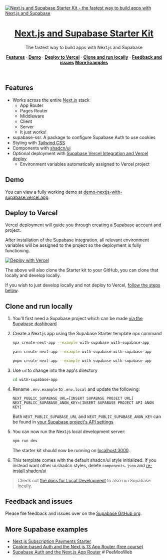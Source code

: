 <a href="https://demo-nextjs-with-supabase.vercel.app/">
  <img alt="Next.js and Supabase Starter Kit - the fastest way to build apps with Next.js and Supabase" src="https://demo-nextjs-with-supabase.vercel.app/opengraph-image.png">
  <h1 align="center">Next.js and Supabase Starter Kit</h1>
</a>

<p align="center">
 The fastest way to build apps with Next.js and Supabase
</p>

<p align="center">
  <a href="#features"><strong>Features</strong></a> ·
  <a href="#demo"><strong>Demo</strong></a> ·
  <a href="#deploy-to-vercel"><strong>Deploy to Vercel</strong></a> ·
  <a href="#clone-and-run-locally"><strong>Clone and run locally</strong></a> ·
  <a href="#feedback-and-issues"><strong>Feedback and issues</strong></a>
  <a href="#more-supabase-examples"><strong>More Examples</strong></a>
</p>
<br/>

## Features

- Works across the entire [Next.js](https://nextjs.org) stack
  - App Router
  - Pages Router
  - Middleware
  - Client
  - Server
  - It just works!
- supabase-ssr. A package to configure Supabase Auth to use cookies
- Styling with [Tailwind CSS](https://tailwindcss.com)
- Components with [shadcn/ui](https://ui.shadcn.com/)
- Optional deployment with [Supabase Vercel Integration and Vercel deploy](#deploy-your-own)
  - Environment variables automatically assigned to Vercel project

## Demo

You can view a fully working demo at [demo-nextjs-with-supabase.vercel.app](https://demo-nextjs-with-supabase.vercel.app/).

## Deploy to Vercel

Vercel deployment will guide you through creating a Supabase account and project.

After installation of the Supabase integration, all relevant environment variables will be assigned to the project so the deployment is fully functioning.

[![Deploy with Vercel](https://vercel.com/button)](https://vercel.com/new/clone?repository-url=https%3A%2F%2Fgithub.com%2Fvercel%2Fnext.js%2Ftree%2Fcanary%2Fexamples%2Fwith-supabase&project-name=nextjs-with-supabase&repository-name=nextjs-with-supabase&demo-title=nextjs-with-supabase&demo-description=This+starter+configures+Supabase+Auth+to+use+cookies%2C+making+the+user%27s+session+available+throughout+the+entire+Next.js+app+-+Client+Components%2C+Server+Components%2C+Route+Handlers%2C+Server+Actions+and+Middleware.&demo-url=https%3A%2F%2Fdemo-nextjs-with-supabase.vercel.app%2F&external-id=https%3A%2F%2Fgithub.com%2Fvercel%2Fnext.js%2Ftree%2Fcanary%2Fexamples%2Fwith-supabase&demo-image=https%3A%2F%2Fdemo-nextjs-with-supabase.vercel.app%2Fopengraph-image.png)

The above will also clone the Starter kit to your GitHub, you can clone that locally and develop locally.

If you wish to just develop locally and not deploy to Vercel, [follow the steps below](#clone-and-run-locally).

## Clone and run locally

1. You'll first need a Supabase project which can be made [via the Supabase dashboard](https://database.new)

2. Create a Next.js app using the Supabase Starter template npx command

   ```bash
   npx create-next-app --example with-supabase with-supabase-app
   ```

   ```bash
   yarn create next-app --example with-supabase with-supabase-app
   ```

   ```bash
   pnpm create next-app --example with-supabase with-supabase-app
   ```

3. Use `cd` to change into the app's directory

   ```bash
   cd with-supabase-app
   ```

4. Rename `.env.example` to `.env.local` and update the following:

   ```
   NEXT_PUBLIC_SUPABASE_URL=[INSERT SUPABASE PROJECT URL]
   NEXT_PUBLIC_SUPABASE_ANON_KEY=[INSERT SUPABASE PROJECT API ANON KEY]
   ```

   Both `NEXT_PUBLIC_SUPABASE_URL` and `NEXT_PUBLIC_SUPABASE_ANON_KEY` can be found in [your Supabase project's API settings](https://app.supabase.com/project/_/settings/api)

5. You can now run the Next.js local development server:

   ```bash
   npm run dev
   ```

   The starter kit should now be running on [localhost:3000](http://localhost:3000/).

6. This template comes with the default shadcn/ui style initialized. If you instead want other ui.shadcn styles, delete `components.json` and [re-install shadcn/ui](https://ui.shadcn.com/docs/installation/next)

> Check out [the docs for Local Development](https://supabase.com/docs/guides/getting-started/local-development) to also run Supabase locally.

## Feedback and issues

Please file feedback and issues over on the [Supabase GitHub org](https://github.com/supabase/supabase/issues/new/choose).

## More Supabase examples

- [Next.js Subscription Payments Starter](https://github.com/vercel/nextjs-subscription-payments)
- [Cookie-based Auth and the Next.js 13 App Router (free course)](https://youtube.com/playlist?list=PL5S4mPUpp4OtMhpnp93EFSo42iQ40XjbF)
- [Supabase Auth and the Next.js App Router](https://github.com/supabase/supabase/tree/master/examples/auth/nextjs)
#   P e e M o o W e b  
 